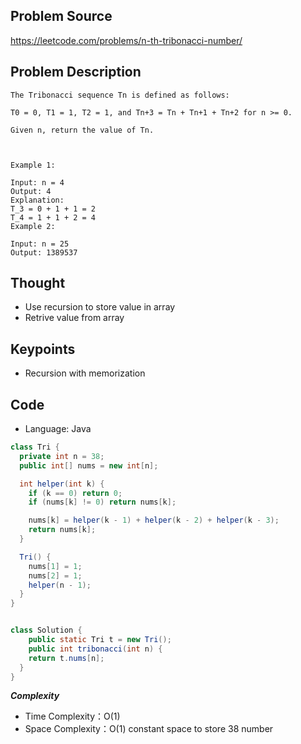 ## Problem Source
https://leetcode.com/problems/n-th-tribonacci-number/

## Problem Description
```
The Tribonacci sequence Tn is defined as follows: 

T0 = 0, T1 = 1, T2 = 1, and Tn+3 = Tn + Tn+1 + Tn+2 for n >= 0.

Given n, return the value of Tn.

 

Example 1: 

Input: n = 4
Output: 4
Explanation:
T_3 = 0 + 1 + 1 = 2
T_4 = 1 + 1 + 2 = 4
Example 2:

Input: n = 25
Output: 1389537
```

## Thought
- Use recursion to store value in array
- Retrive value from array

## Keypoints
- Recursion with memorization


## Code
* Language: Java

```Java
class Tri {
  private int n = 38;
  public int[] nums = new int[n];

  int helper(int k) {
    if (k == 0) return 0;
    if (nums[k] != 0) return nums[k];

    nums[k] = helper(k - 1) + helper(k - 2) + helper(k - 3);
    return nums[k];
  }

  Tri() {
    nums[1] = 1;
    nums[2] = 1;
    helper(n - 1);
  }
}


class Solution {
    public static Tri t = new Tri();
    public int tribonacci(int n) {
    return t.nums[n];
  }
}
```

***Complexity***

- Time Complexity：O(1)
- Space Complexity：O(1) constant space to store 38 number
